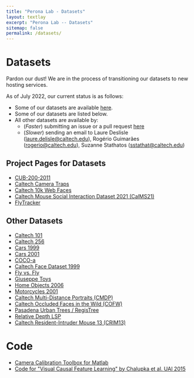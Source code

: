 ```yaml
---
title: "Perona Lab - Datasets"
layout: textlay
excerpt: "Perona Lab -- Datasets"
sitemap: false
permalink: /datasets/
---
```


# Datasets

Pardon our dust! We are in the process of transitioning our datasets to new hosting services. 

As of July 2022, our current status is as follows:
* Some of our datasets are available [here](https://drive.google.com/drive/folders/1cnQHqa8BkVx90-6-UojHnbMB0WhksSRc?usp=sharing). 
* Some of our datasets are listed below.
* All other datasets are available by:
  * (*Faster*) submitting an issue or a pull request [here](https://github.com/caltechvisionlab/caltechvisionlab.github.io) 
  * (*Slower*) sending an email to Laure Deslisle (laure.delisle@caltech.edu), Rogério Guimarães (rogerio@caltech.edu), Suzanne Stathatos (sstathat@caltech.edu)

## Project Pages for Datasets
* [CUB-200-2011](/datasets/cub_200_2011/)
* [Caltech Camera Traps](https://lila.science/datasets/caltech-camera-traps)
* [Caltech 10k Web Faces](/datasets/caltech_10k_webfaces/)
* [Caltech Mouse Social Interaction Dataset 2021 (CalMS21)](https://sites.google.com/view/computational-behavior/our-datasets/calms21-dataset)
* [FlyTracker](https://github.com/kristinbranson/FlyTracker)

## Other Datasets
* [Caltech 101](https://data.caltech.edu/records/20086)
* [Caltech 256](https://data.caltech.edu/records/20087)
* [Cars 1999](https://data.caltech.edu/records/20084)
* [Cars 2001](https://data.caltech.edu/records/20085)
* [COCO-a](https://data.caltech.edu/records/20109)
* [Caltech Face Dataset 1999](https://data.caltech.edu/records/20237)
* [Fly vs. Fly](https://data.caltech.edu/records/1893)
* [Giuseppe Toys](https://data.caltech.edu/records/geqpk-zzf16)
* [Home Objects 2006](https://data.caltech.edu/records/20089)
* [Motorcycles 2001](https://data.caltech.edu/records/20088)
* [Caltech Multi-Distance Portraits (CMDP)](https://data.caltech.edu/records/20110)
* [Caltech Occluded Faces in the Wild (COFW)](https://data.caltech.edu/records/20099)
* [Pasadena Urban Trees / RegisTree](https://data.caltech.edu/records/pmyd7-zsf43)
* [Relative Depth LSP](https://data.caltech.edu/records/20096)
* [Caltech Resident-Intruder Mouse 13 (CRIM13)](https://data.caltech.edu/records/1892)

# Code
* [Camera Calibration Toolbox for Matlab](https://data.caltech.edu/records/jx9cx-fdh55)
* [Code for "Visual Causal Feature Learning" by Chalupka et al. UAI 2015](https://data.caltech.edu/records/a7qyb-bbf51)
